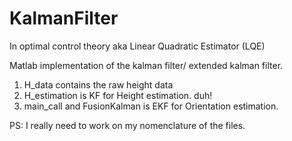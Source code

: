 # KalmanFilter
In optimal control theory aka </b>Linear Quadratic Estimator (LQE) </b>

Matlab implementation of the kalman filter/ extended kalman filter. 

1. H_data contains the raw height data
2. H_estimation is KF for Height estimation. duh!
3. main_call and FusionKalman is EKF for Orientation estimation.

PS: I really need to work on my nomenclature of the files. 
